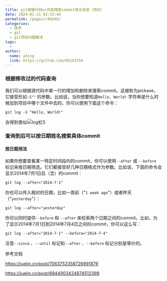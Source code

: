 ```yaml
---
title: git根据代码or内容搜索commit相关信息（待办）
date: 2024-01-21 03:32:44
permalink: /pages/c9bb4b/
categories:
  - 技术
  - git
  - git项目问题解决
tags:
  - 
author: 
  name: aXing
  link: https://github.com/08163356
---
```

### 根据修改过的代码查询

我们可以根据源代码中某一行的增加和删除来搜索commit。这被称为pickaxe，它接受形如`-S""` 的参数。比如说，当你想要知道`Hello, World!` 字符串是什么时候加到项目中哪个文件中去的，你可以使用下面这个命令：

```
git log -S "Hello, World!"
```

会得到类似![log杠S](E:\所有总结\知识总结（博客、word等）\githubUpload\read_book\技术相关\git\assets\log杠S.png)



### 查询到后可以按日期姓名搜索具体commit

#### 按日期用法

如果你想要查看某一特定时间段内的commit，你可以使用`--after` 或 `--before` 标记来按日期筛选。它们都接受好几种日期格式作为参数。比如说，下面的命令会显示2014年7月1日后（含）的commit：

```
git log --after="2014-7-1"
```

你也可以传入相对的日期，比如一周前（"`1 week ago`"）或者昨天（"`yesterday`"）：

```
git log --after="yesterday"
```

你可以同时提供`--before` 和 `--after` 来检索两个日期之间的commit。比如，为了显示2014年7月1日到2014年7月4日之间的commit，你可以这么写：

```
git log --after="2014-7-1" --before="2014-7-4"
```

注意`--since` 、`--until` 标记和`--after` 、`--before` 标记分别是等价的。

参考文档

https://juejin.cn/post/7063752358726991879

https://juejin.cn/post/6844903424874512398

